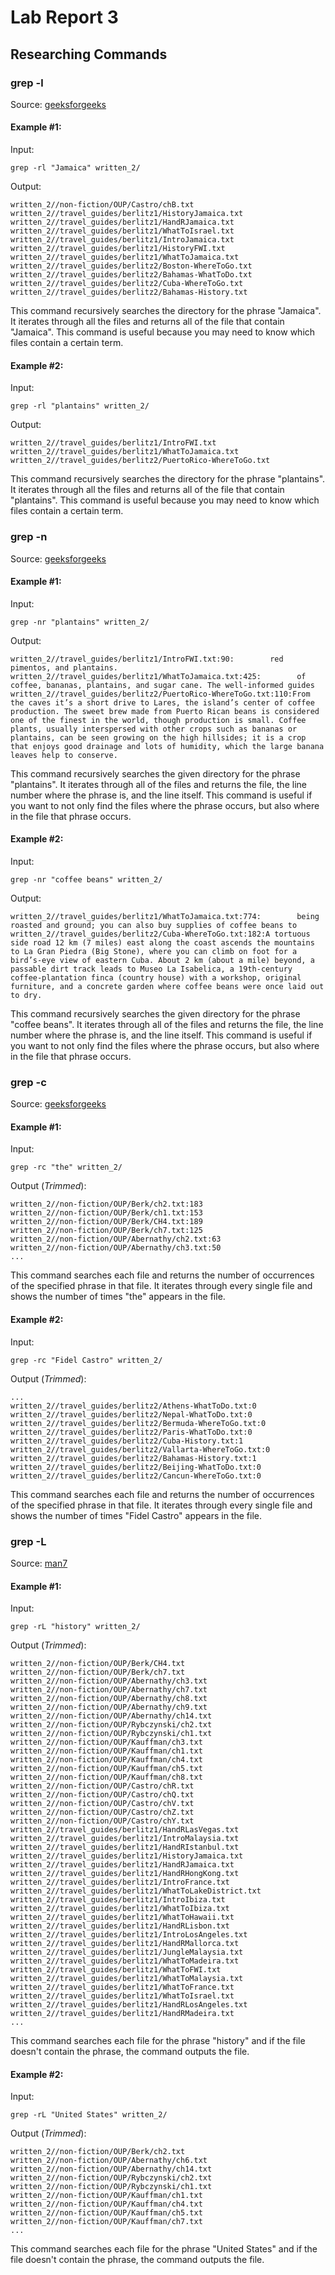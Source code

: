 # Lab Report 3

## Researching Commands

### grep -l

Source: [geeksforgeeks](https://www.geeksforgeeks.org/grep-command-in-unixlinux/)

#### Example #1:

Input:  
```
grep -rl "Jamaica" written_2/
```

Output:
```
written_2//non-fiction/OUP/Castro/chB.txt
written_2//travel_guides/berlitz1/HistoryJamaica.txt
written_2//travel_guides/berlitz1/HandRJamaica.txt
written_2//travel_guides/berlitz1/WhatToIsrael.txt
written_2//travel_guides/berlitz1/IntroJamaica.txt
written_2//travel_guides/berlitz1/HistoryFWI.txt
written_2//travel_guides/berlitz1/WhatToJamaica.txt
written_2//travel_guides/berlitz2/Boston-WhereToGo.txt
written_2//travel_guides/berlitz2/Bahamas-WhatToDo.txt
written_2//travel_guides/berlitz2/Cuba-WhereToGo.txt
written_2//travel_guides/berlitz2/Bahamas-History.txt
```

This command recursively searches the directory for the phrase "Jamaica". It iterates through all the files and returns all of the file that contain "Jamaica". This command is useful because you may need to know which files contain a certain term. 

#### Example #2:

Input:
```
grep -rl "plantains" written_2/
```

Output:
```
written_2//travel_guides/berlitz1/IntroFWI.txt
written_2//travel_guides/berlitz1/WhatToJamaica.txt
written_2//travel_guides/berlitz2/PuertoRico-WhereToGo.txt
```

This command recursively searches the directory for the phrase "plantains". It iterates through all the files and returns all of the file that contain "plantains". This command is useful because you may need to know which files contain a certain term.

### grep -n

Source: [geeksforgeeks](https://www.geeksforgeeks.org/grep-command-in-unixlinux/)

#### Example #1:

Input:
```
grep -nr "plantains" written_2/
```

Output:
```
written_2//travel_guides/berlitz1/IntroFWI.txt:90:        red pimentos, and plantains.
written_2//travel_guides/berlitz1/WhatToJamaica.txt:425:        of coffee, bananas, plantains, and sugar cane. The well-informed guides
written_2//travel_guides/berlitz2/PuertoRico-WhereToGo.txt:110:From the caves it’s a short drive to Lares, the island’s center of coffee production. The sweet brew made from Puerto Rican beans is considered one of the finest in the world, though production is small. Coffee plants, usually interspersed with other crops such as bananas or plantains, can be seen growing on the high hillsides; it is a crop that enjoys good drainage and lots of humidity, which the large banana leaves help to conserve.
```

This command recursively searches the given directory for the phrase "plantains". It iterates through all of the files and returns the file, the line number where the phrase is, and the line itself. This command is useful if you want to not only find the files where the phrase occurs, but also where in the file that phrase occurs.

#### Example #2:

Input: 
```
grep -nr "coffee beans" written_2/
```

Output:
```
written_2//travel_guides/berlitz1/WhatToJamaica.txt:774:        being roasted and ground; you can also buy supplies of coffee beans to
written_2//travel_guides/berlitz2/Cuba-WhereToGo.txt:182:A tortuous side road 12 km (7 miles) east along the coast ascends the mountains to La Gran Piedra (Big Stone), where you can climb on foot for a bird’s-eye view of eastern Cuba. About 2 km (about a mile) beyond, a passable dirt track leads to Museo La Isabelica, a 19th-century coffee-plantation finca (country house) with a workshop, original furniture, and a concrete garden where coffee beans were once laid out to dry.
```

This command recursively searches the given directory for the phrase "coffee beans". It iterates through all of the files and returns the file, the line number where the phrase is, and the line itself. This command is useful if you want to not only find the files where the phrase occurs, but also where in the file that phrase occurs.

### grep -c

Source: [geeksforgeeks](https://www.geeksforgeeks.org/grep-command-in-unixlinux/)

#### Example #1:

Input:
```
grep -rc "the" written_2/
```

Output (*Trimmed*):
```
written_2//non-fiction/OUP/Berk/ch2.txt:183
written_2//non-fiction/OUP/Berk/ch1.txt:153
written_2//non-fiction/OUP/Berk/CH4.txt:189
written_2//non-fiction/OUP/Berk/ch7.txt:125
written_2//non-fiction/OUP/Abernathy/ch2.txt:63
written_2//non-fiction/OUP/Abernathy/ch3.txt:50
...
```

This command searches each file and returns the number of occurrences of the specified phrase in that file. It iterates through every single file and shows the number of times "the" appears in the file.

#### Example #2:

Input:
```
grep -rc "Fidel Castro" written_2/
```

Output (*Trimmed*):
```
...
written_2//travel_guides/berlitz2/Athens-WhatToDo.txt:0
written_2//travel_guides/berlitz2/Nepal-WhatToDo.txt:0
written_2//travel_guides/berlitz2/Bermuda-WhereToGo.txt:0
written_2//travel_guides/berlitz2/Paris-WhatToDo.txt:0
written_2//travel_guides/berlitz2/Cuba-History.txt:1
written_2//travel_guides/berlitz2/Vallarta-WhereToGo.txt:0
written_2//travel_guides/berlitz2/Bahamas-History.txt:1
written_2//travel_guides/berlitz2/Beijing-WhatToDo.txt:0
written_2//travel_guides/berlitz2/Cancun-WhereToGo.txt:0
```

This command searches each file and returns the number of occurrences of the specified phrase in that file. It iterates through every single file and shows the number of times "Fidel Castro" appears in the file.

### grep -L

Source: [man7](https://man7.org/linux/man-pages/man1/grep.1.html)

#### Example #1:

Input:
```
grep -rL "history" written_2/
```

Output (*Trimmed*):
```
written_2//non-fiction/OUP/Berk/CH4.txt
written_2//non-fiction/OUP/Berk/ch7.txt
written_2//non-fiction/OUP/Abernathy/ch3.txt
written_2//non-fiction/OUP/Abernathy/ch7.txt
written_2//non-fiction/OUP/Abernathy/ch8.txt
written_2//non-fiction/OUP/Abernathy/ch9.txt
written_2//non-fiction/OUP/Abernathy/ch14.txt
written_2//non-fiction/OUP/Rybczynski/ch2.txt
written_2//non-fiction/OUP/Rybczynski/ch1.txt
written_2//non-fiction/OUP/Kauffman/ch3.txt
written_2//non-fiction/OUP/Kauffman/ch1.txt
written_2//non-fiction/OUP/Kauffman/ch4.txt
written_2//non-fiction/OUP/Kauffman/ch5.txt
written_2//non-fiction/OUP/Kauffman/ch8.txt
written_2//non-fiction/OUP/Castro/chR.txt
written_2//non-fiction/OUP/Castro/chQ.txt
written_2//non-fiction/OUP/Castro/chV.txt
written_2//non-fiction/OUP/Castro/chZ.txt
written_2//non-fiction/OUP/Castro/chY.txt
written_2//travel_guides/berlitz1/HandRLasVegas.txt
written_2//travel_guides/berlitz1/IntroMalaysia.txt
written_2//travel_guides/berlitz1/HandRIstanbul.txt
written_2//travel_guides/berlitz1/HistoryJamaica.txt
written_2//travel_guides/berlitz1/HandRJamaica.txt
written_2//travel_guides/berlitz1/HandRHongKong.txt
written_2//travel_guides/berlitz1/IntroFrance.txt
written_2//travel_guides/berlitz1/WhatToLakeDistrict.txt
written_2//travel_guides/berlitz1/IntroIbiza.txt
written_2//travel_guides/berlitz1/WhatToIbiza.txt
written_2//travel_guides/berlitz1/WhatToHawaii.txt
written_2//travel_guides/berlitz1/HandRLisbon.txt
written_2//travel_guides/berlitz1/IntroLosAngeles.txt
written_2//travel_guides/berlitz1/HandRMallorca.txt
written_2//travel_guides/berlitz1/JungleMalaysia.txt
written_2//travel_guides/berlitz1/WhatToMadeira.txt
written_2//travel_guides/berlitz1/WhatToFWI.txt
written_2//travel_guides/berlitz1/WhatToMalaysia.txt
written_2//travel_guides/berlitz1/WhatToFrance.txt
written_2//travel_guides/berlitz1/WhatToIsrael.txt
written_2//travel_guides/berlitz1/HandRLosAngeles.txt
written_2//travel_guides/berlitz1/HandRMadeira.txt
...
```

This command searches each file for the phrase "history" and if the file doesn't contain the phrase, the command outputs the file. 

#### Example #2:

Input:
```
grep -rL "United States" written_2/
```

Output (*Trimmed*):
```
written_2//non-fiction/OUP/Berk/ch2.txt
written_2//non-fiction/OUP/Abernathy/ch6.txt
written_2//non-fiction/OUP/Abernathy/ch14.txt
written_2//non-fiction/OUP/Rybczynski/ch2.txt
written_2//non-fiction/OUP/Rybczynski/ch1.txt
written_2//non-fiction/OUP/Kauffman/ch1.txt
written_2//non-fiction/OUP/Kauffman/ch4.txt
written_2//non-fiction/OUP/Kauffman/ch5.txt
written_2//non-fiction/OUP/Kauffman/ch7.txt
...
```

This command searches each file for the phrase "United States" and if the file doesn't contain the phrase, the command outputs the file. 
